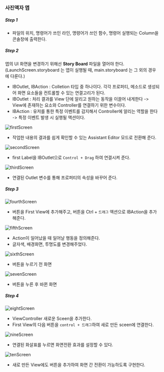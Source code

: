 ### 사진액자 앱

##### **Step 1** 

* 파일의 위치,  명령어가 쓰인 라인, 명령어가 쓰인 함수, 명령어 실행되는 Column을 콘솔창에 출력한다.


##### **Step 2** 

 앱의 UI 화면을 변경하기 위해선 **Story Board** 파일을 열어야 한다. (LaunchScreen.storyboard 는 앱이 실행될 때, main.storyboard 는 그 외의 경우에 다룬다.)
 * IBOutlet, IBAction : Colletion 타입 중 하나이다. 각각 프로퍼티, 메소드로 생성되어 화면 요소들을 컨트롤할 수 있는 연결고리가 된다.
 * IBOutlet : 처리 결과를 View 단에 알리고 원하는 동작을 이끌어 내게한다 -> View에 존재하는 요소와 Controller를 연결하기 위한 변수이다.
 * IBAction : 유저를 통한 특정 이벤트를 감지해서 Controller에 알리는 역할을 한다 -> 특정 이벤트 발생 시 실행될 액션이다.
 
 ![firstScreen](./1.png)
 
* 작업한 내용의 결과를 쉽게 확인할 수 있는 Assistant Editor 모드로 전환해 준다.

![secondScreen](./2.png)

* first Label을 IBOutlet으로 `Control + Drag` 하여 연결시켜 준다.

![thirdScreen](./3.png)

* 연결된 Outlet 변수를 통해 프로퍼티의 속성을 바꾸어 준다.


##### **Step 3**

![fourthScreen](./4.png)

* 버튼을 First View에 추가해주고, 버튼을 Ctrl + `드래그` 액션으로 IBAction을 추가해준다.

![fifthScreen](./5.png)

* Action이 일어났을 때 일어날 행동을 정의해준다.
* 글자색, 배경화면, 투명도를 변경해주었다.

![sixthScreen](./6.png)

* 버튼을 누르기 전 화면

![sevenScreen](./7.png)

* 버튼을 누른 후 바뀐 화면

##### **Step 4**

![eightScreen](./8.png)

* ViewController 새로운 Sceen을 추가한다.
* First View의 다음 버튼을 `control + 드래그`하여 새로 만든 sceen에 연결한다.

![nineScreen](./9.png)

* 연결된 화살표를 누르면 화면전환 효과를 설정할 수 있다.

![tenScreen](./10.png)

* 새로 만든 View에도 버튼을 추가하여 화면 간 전환이 가능하도록 구현한다.
